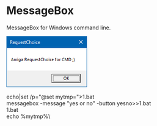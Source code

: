 # MessageBox
MessageBox for Windows command line.

![bench](https://raw.githubusercontent.com/pedromagician/CMD_MessageBox/main/pic/screenshot.png)


echo|set /p="@set mytmp=">1.bat\
messagebox -message "yes or no" -button yesno>>1.bat\
1.bat\
echo %mytmp%\
